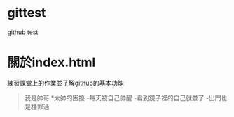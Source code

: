 # gittest
github test

# 關於index.html
練習課堂上的作業並了解github的基本功能

> 我是帥哥
*太帥的困擾
  -每天被自己帥醒
  -看到鏡子裡的自己就暈了
  -出門也是種罪過
